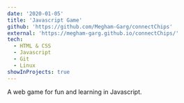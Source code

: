 ```yaml
---
date: '2020-01-05'
title: 'Javascript Game'
github: 'https://github.com/Megham-Garg/connectChips'
external: 'https://megham-garg.github.io/connectChips/'
tech:
  - HTML & CSS
  - Javascript
  - Git
  - Linux
showInProjects: true
---
```


A web game for fun and learning in Javascript.